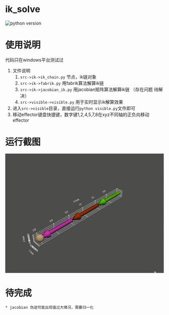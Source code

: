 # ik_solve

![python version](https://img.shields.io/badge/python-3.6%2B-blue)

# 使用说明

代码只在windows平台测试过

1. 文件说明
    1. `src->ik->ik_chain.py` 节点，ik链对象
    2. `src->ik->fabrik.py` 用fabrik算法解算ik链
    3. `src->ik->jacobian_ik.py` 用jacobian矩阵算法解算ik链 （存在问题  待解决）
    4. `src->visible->visible.py` 用于实时显示ik解算效果
2. 进入`src->visible`目录，直接运行`python visible.py`文件即可
3. 移动effector键盘快捷键，数字键1,2,4,5,7,8在xyz不同轴的正负向移动effector

# 运行截图

![demo](https://github.com/CHDQ/ik_solve/blob/main/demo.gif)

# 待完成

    * jacobian 伪逆可能出现值过大情况，需要归一化
